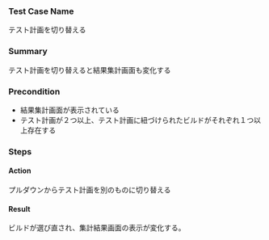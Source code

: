 ### Test Case Name
テスト計画を切り替える

### Summary
テスト計画を切り替えると結果集計画面も変化する

### Precondition
* 結果集計画面が表示されている
* テスト計画が２つ以上、テスト計画に紐づけられたビルドがそれぞれ１つ以上存在する

### Steps

#### Action
プルダウンからテスト計画を別のものに切り替える
#### Result
ビルドが選び直され、集計結果画面の表示が変化する。
